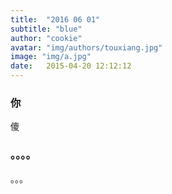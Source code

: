 ```yaml
---
title:  "2016 06 01"
subtitle: "blue"
author: "cookie"
avatar: "img/authors/touxiang.jpg"
image: "img/a.jpg"
date:   2015-04-20 12:12:12
---
```


### 你
傻

### 。。。。
。。。